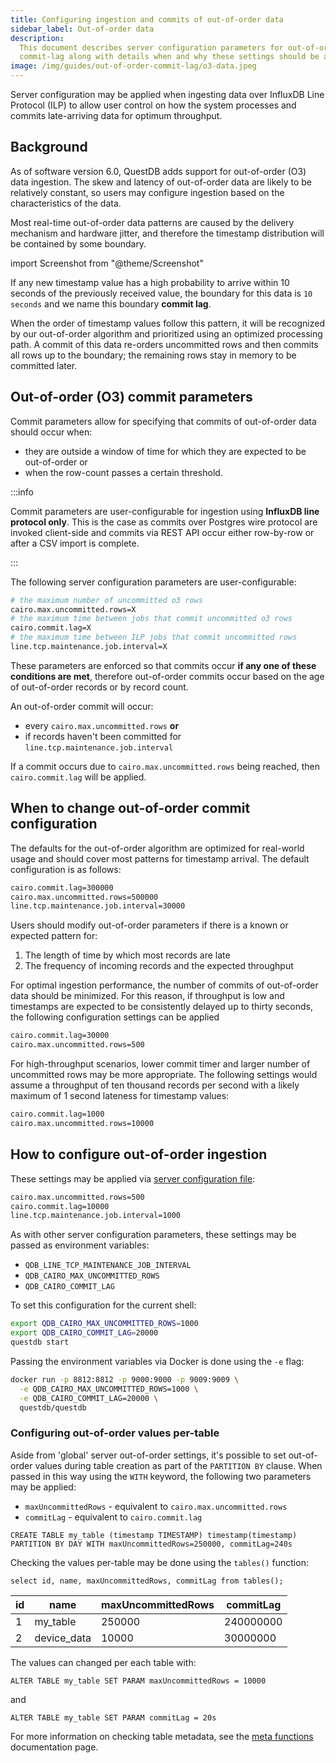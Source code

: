 ```yaml
---
title: Configuring ingestion and commits of out-of-order data
sidebar_label: Out-of-order data
description:
  This document describes server configuration parameters for out-of-order
  commit-lag along with details when and why these settings should be applied
image: /img/guides/out-of-order-commit-lag/o3-data.jpeg
---
```


Server configuration may be applied when ingesting data over InfluxDB Line
Protocol (ILP) to allow user control on how the system processes and commits
late-arriving data for optimum throughput.

## Background

As of software version 6.0, QuestDB adds support for out-of-order (O3) data
ingestion. The skew and latency of out-of-order data are likely to be relatively
constant, so users may configure ingestion based on the characteristics of the
data.

Most real-time out-of-order data patterns are caused by the delivery mechanism
and hardware jitter, and therefore the timestamp distribution will be contained
by some boundary.

import Screenshot from "@theme/Screenshot"

<Screenshot
  alt="A diagram showing how data may arrive with random timings from clients due to network jitter or latency"
  height={334}
  src="/img/guides/out-of-order-commit-lag/o3-data.jpeg"
  title="Records with various network-induced delays"
  width={650}
/>

If any new timestamp value has a high probability to arrive within 10 seconds of
the previously received value, the boundary for this data is `10 seconds` and we
name this boundary **commit lag**.

When the order of timestamp values follow this pattern, it will be recognized by
our out-of-order algorithm and prioritized using an optimized processing path. A
commit of this data re-orders uncommitted rows and then commits all rows up to
the boundary; the remaining rows stay in memory to be committed later.

## Out-of-order (O3) commit parameters

Commit parameters allow for specifying that commits of out-of-order data should
occur when:

- they are outside a window of time for which they are expected to be
  out-of-order or
- when the row-count passes a certain threshold.

:::info

Commit parameters are user-configurable for ingestion using **InfluxDB line
protocol only**. This is the case as commits over Postgres wire protocol are
invoked client-side and commits via REST API occur either row-by-row or after a
CSV import is complete.

:::

The following server configuration parameters are user-configurable:

```bash
# the maximum number of uncommitted o3 rows
cairo.max.uncommitted.rows=X
# the maximum time between jobs that commit uncommitted o3 rows
cairo.commit.lag=X
# the maximum time between ILP jobs that commit uncommitted rows
line.tcp.maintenance.job.interval=X
```

These parameters are enforced so that commits occur **if any one of these
conditions are met**, therefore out-of-order commits occur based on the age of
out-of-order records or by record count.

An out-of-order commit will occur:

- every `cairo.max.uncommitted.rows` **or**
- if records haven't been committed for `line.tcp.maintenance.job.interval`

If a commit occurs due to `cairo.max.uncommitted.rows` being reached, then
`cairo.commit.lag` will be applied.

## When to change out-of-order commit configuration

The defaults for the out-of-order algorithm are optimized for real-world usage
and should cover most patterns for timestamp arrival. The default configuration
is as follows:

```txt title="Defaults"
cairo.commit.lag=300000
cairo.max.uncommitted.rows=500000
line.tcp.maintenance.job.interval=30000
```

Users should modify out-of-order parameters if there is a known or expected
pattern for:

1. The length of time by which most records are late
2. The frequency of incoming records and the expected throughput

For optimal ingestion performance, the number of commits of out-of-order data
should be minimized. For this reason, if throughput is low and timestamps are
expected to be consistently delayed up to thirty seconds, the following
configuration settings can be applied

```txt title="server.conf"
cairo.commit.lag=30000
cairo.max.uncommitted.rows=500
```

For high-throughput scenarios, lower commit timer and larger number of
uncommitted rows may be more appropriate. The following settings would assume a
throughput of ten thousand records per second with a likely maximum of 1 second
lateness for timestamp values:

```txt title="server.conf"
cairo.commit.lag=1000
cairo.max.uncommitted.rows=10000
```

## How to configure out-of-order ingestion

These settings may be applied via
[server configuration file](/docs/reference/configuration/):

```txt title="server.conf"
cairo.max.uncommitted.rows=500
cairo.commit.lag=10000
line.tcp.maintenance.job.interval=1000
```

As with other server configuration parameters, these settings may be passed as
environment variables:

- `QDB_LINE_TCP_MAINTENANCE_JOB_INTERVAL`
- `QDB_CAIRO_MAX_UNCOMMITTED_ROWS`
- `QDB_CAIRO_COMMIT_LAG`

To set this configuration for the current shell:

```bash title="Setting environment variables"
export QDB_CAIRO_MAX_UNCOMMITTED_ROWS=1000
export QDB_CAIRO_COMMIT_LAG=20000
questdb start
```

Passing the environment variables via Docker is done using the `-e` flag:

```bash
docker run -p 8812:8812 -p 9000:9000 -p 9009:9009 \
  -e QDB_CAIRO_MAX_UNCOMMITTED_ROWS=1000 \
  -e QDB_CAIRO_COMMIT_LAG=20000 \
  questdb/questdb
```

### Configuring out-of-order values per-table

Aside from 'global' server out-of-order settings, it's possible to set
out-of-order values during table creation as part of the `PARTITION BY` clause.
When passed in this way using the `WITH` keyword, the following two parameters
may be applied:

- `maxUncommittedRows` - equivalent to `cairo.max.uncommitted.rows`
- `commitLag` - equivalent to `cairo.commit.lag`

```questdb-sql title="Setting out-of-order table parameters via SQL"
CREATE TABLE my_table (timestamp TIMESTAMP) timestamp(timestamp)
PARTITION BY DAY WITH maxUncommittedRows=250000, commitLag=240s
```

Checking the values per-table may be done using the `tables()` function:

```questdb-sql title="List all tables"
select id, name, maxUncommittedRows, commitLag from tables();
```

| id  | name        | maxUncommittedRows | commitLag |
| --- | ----------- | ------------------ | --------- |
| 1   | my_table    | 250000             | 240000000 |
| 2   | device_data | 10000              | 30000000  |

The values can changed per each table with:

```questdb-sql title="Altering maximum number of out-of-order rows via SQL"
ALTER TABLE my_table SET PARAM maxUncommittedRows = 10000
```

and

```questdb-sql title="Altering out-of-order commit lag via SQL"
ALTER TABLE my_table SET PARAM commitLag = 20s
```

For more information on checking table metadata, see the
[meta functions](/docs/reference/function/meta/) documentation page.
